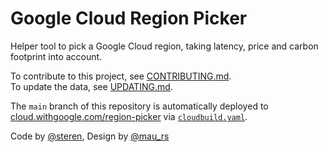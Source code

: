 # Google Cloud Region Picker

Helper tool to pick a Google Cloud region, taking latency, price and carbon footprint into account.

To contribute to this project, see [CONTRIBUTING.md](CONTRIBUTING.md).  
To update the data, see [UPDATING.md](UPDATING.md).

The `main` branch of this repository is automatically deployed to [cloud.withgoogle.com/region-picker](https://cloud.withgoogle.com/region-picker/) via [`cloudbuild.yaml`](cloudbuild.yaml).

Code by [@steren](https://twitter.com/steren), Design by [@mau_rs](https://twitter.com/mau_rs)
